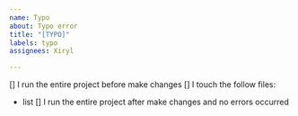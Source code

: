```yaml
---
name: Typo
about: Typo error
title: "[TYPO]"
labels: typo
assignees: Xiryl

---
```


[] I run the entire project before make changes
[] I touch the follow files:
 - list 
[] I run the entire project after make changes and no errors occurred
